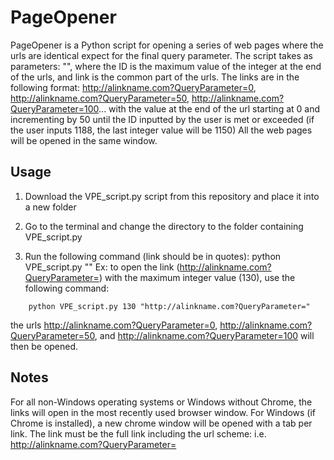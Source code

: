 # PageOpener
PageOpener is a Python script for opening a series of web pages where the urls are identical expect for the final query parameter. 
The script takes as parameters: <ID> "<link>", where the ID is the maximum value of the integer at the end of the urls, and link is the common part of the urls.
The links are in the following format: http://alinkname.com?QueryParameter=0, http://alinkname.com?QueryParameter=50, http://alinkname.com?QueryParameter=100...
with the value at the end of the url starting at 0 and incrementing by 50 until the ID inputted by the user is met or exceeded (if the user inputs 1188, the last integer value will be 1150)
All the web pages will be opened in the same window.

## Usage 
1. Download the VPE_script.py script from this repository and place it into a new folder

2. Go to the terminal and change the directory to the folder containing VPE_script.py

3. Run the following command (link should be in quotes): python VPE_script.py  <ID> "<link>"
    Ex: to open the link (http://alinkname.com?QueryParameter=) with the maximum integer value (130), use the following command:
```batch
    python VPE_script.py 130 "http://alinkname.com?QueryParameter="
```
the urls http://alinkname.com?QueryParameter=0, http://alinkname.com?QueryParameter=50, and http://alinkname.com?QueryParameter=100 will then be opened.

## Notes
For all non-Windows operating systems or Windows without Chrome, the links will open in the most recently used browser window. For Windows (if Chrome is installed), a new chrome window will be opened with a tab per link.
The link must be the full link including the url scheme: i.e. http://alinkname.com?QueryParameter=